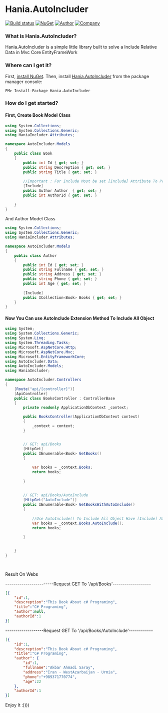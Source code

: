 # Hania.AutoIncluder

[![Build status](https://ci.appveyor.com/api/projects/status/q261l3sbokafmx1o/branch/master?svg=true)](https://www.nuget.org/packages/Hania.AutoIncluder/)
[![NuGet](http://img.shields.io/nuget/v/Hania.autoIncluder.svg)](https://www.nuget.org/packages/Hania.AutoIncluder/)
[![Author](https://img.shields.io/badge/Author-Akbar%20Ahmadi%20Saray-brightgreen.svg)](https://www.nuget.org/packages/Hania.AutoIncluder/)
[![Company](https://img.shields.io/badge/Company-Http%3A%2F%2FHaniaGroup.ir-orange.svg)](https://www.nuget.org/packages/Hania.AutoIncluder/)


### What is Hania.AutoIncluder?

Hania.AutoIncluder is a simple little library built to solve a Include Relative Data in Mvc Core EntityFrameWork


### Where can I get it?

First, [install NuGet](http://docs.nuget.org/docs/start-here/installing-nuget). Then, install [Hania.AutoIncluder](https://www.nuget.org/packages/HaniaMapper/) from the package manager console:

```
PM> Install-Package Hania.AutoIncluder 
```


### How do I get started?

#### First, Create Book Model Class 

```csharp
using System.Collections;
using System.Collections.Generic;
using HaniaIncluder.Attributes;

namespace AutoIncluder.Models
{
    public class Book
    {
        public int Id { get; set; }
        public string Descreption { get; set; }
        public string Title { get; set; }
        
        //Important : For Include Most be set [Include] Attribute To Property
        [Include]
        public Author Author  { get; set; }
        public int AuthorId { get; set; }
        
    }
}
```

And Author Model Class


```csharp
using System.Collections;
using System.Collections.Generic;
using HaniaIncluder.Attributes;

namespace AutoIncluder.Models
{
    public class Author
    {
        public int Id { get; set; }
        public string Fullname { get; set; }
        public string Address { get; set; }
        public string Phone { get; set; }
        public int Age { get; set; }
        
        [Include]
        public ICollection<Book> Books { get; set; }
    }
}

```




#### Now You Can use AutoInclude Extension Method To Include All Object
```csharp
using System;
using System.Collections.Generic;
using System.Linq;
using System.Threading.Tasks;
using Microsoft.AspNetCore.Http;
using Microsoft.AspNetCore.Mvc;
using Microsoft.EntityFrameworkCore;
using AutoIncluder.Data;
using AutoIncluder.Models;
using HaniaIncluder;

namespace AutoIncluder.Controllers
{
    [Route("api/[controller]")]
    [ApiController]
    public class BooksController : ControllerBase
    {
        private readonly ApplicationDbContext _context;

        public BooksController(ApplicationDbContext context)
        {
            _context = context;
        }


        // GET: api/Books
        [HttpGet]
        public IEnumerable<Book> GetBooks()
        {
        
            var books = _context.Books;
            return books;
            
        }
        
        
        // GET: api/Books/AutoInclude
        [HttpGet("AutoInclude")]
        public IEnumerable<Book> GetBooksWithAutoInclude()
        {
        
            //Use AutoInclude() To Include All Object Have [Include] Attribute In Class
            var books = _context.Books.AutoInclude();
            return books;
            
        }

       
    }
}

      
``` 

Result On Webs

------------------------Request GET To '/api/Books'-------------------

``` json
[{
    "id":1,
    "descreption":"This Book About c# Programing",
    "title":"C# Programing",
    "author":null,
    "authorId":1
}]
```

-------------------Request GET To '/api/Books/AutoInclude'------------

``` json
[{
    "id":1,
    "descreption":"This Book About c# Programing",
    "title":"C# Programing",
    "author": {
        "id":1,
        "fullname":"Akbar Ahmadi Saray",
        "address":"Iran - WestAzarbaijan - Urmia",
        "phone":"+989371770774",
        "age":22
    },
    "authorId":1
}]

```
Enjoy It :))))


